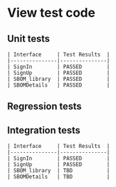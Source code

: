 # View test code

## Unit tests
	| Interface	    | Test Results	|
	|---------------|---------------|
	| SignIn        | PASSED        |
	| SignUp        | PASSED        |
	| SBOM_library  | PASSED        |
	| SBOMDetails   | PASSED        |
	
## Regression tests
## Integration tests
	| Interface	    | Test Results	|
	|---------------|---------------|
	| SignIn        | PASSED        |
	| SignUp        | PASSED        |
	| SBOM_library  | TBD           |
	| SBOMDetails   | TBD           |

